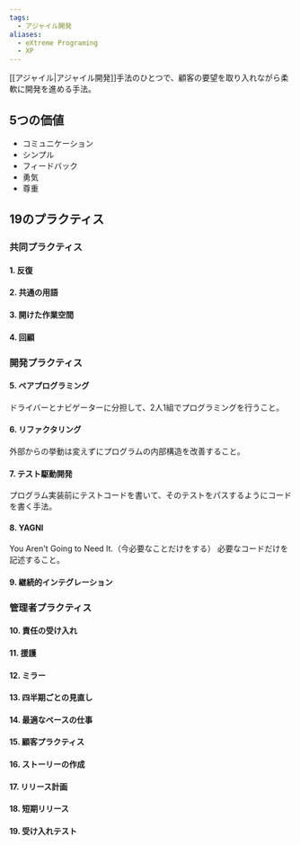 ```yaml
---
tags:
  - アジャイル開発
aliases:
  - eXtreme Programing
  - XP
---
```

[[アジャイル|アジャイル開発]]手法のひとつで、顧客の要望を取り入れながら柔軟に開発を進める手法。

## 5つの価値
- コミュニケーション
- シンプル
- フィードバック
- 勇気
- 尊重

## 19のプラクティス
### 共同プラクティス
#### 1. 反復
#### 2. 共通の用語
#### 3. 開けた作業空間
#### 4. 回顧

### 開発プラクティス
#### 5. ペアプログラミング
ドライバーとナビゲーターに分担して、2人1組でプログラミングを行うこと。
#### 6. リファクタリング
外部からの挙動は変えずにプログラムの内部構造を改善すること。
#### 7. テスト駆動開発
プログラム実装前にテストコードを書いて、そのテストをパスするようにコードを書く手法。
#### 8. YAGNI
You Aren't Going to Need It.（今必要なことだけをする）
必要なコードだけを記述すること。
#### 9. 継続的インテグレーション

### 管理者プラクティス
#### 10. 責任の受け入れ
#### 11. 援護
#### 12. ミラー
#### 13. 四半期ごとの見直し
#### 14. 最適なペースの仕事
#### 15. 顧客プラクティス
#### 16. ストーリーの作成
#### 17. リリース計画
#### 18. 短期リリース
#### 19. 受け入れテスト


